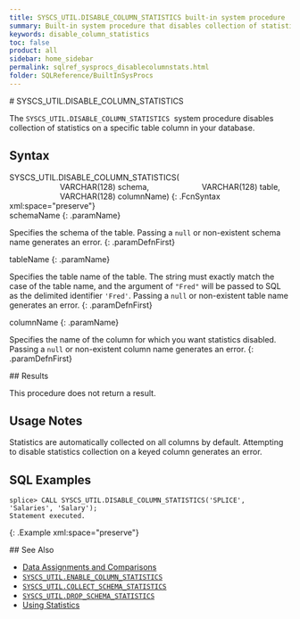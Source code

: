 ```yaml
---
title: SYSCS_UTIL.DISABLE_COLUMN_STATISTICS built-in system procedure
summary: Built-in system procedure that disables collection of statistics on a specific column in a specific table.
keywords: disable_column_statistics
toc: false
product: all
sidebar: home_sidebar
permalink: sqlref_sysprocs_disablecolumnstats.html
folder: SQLReference/BuiltInSysProcs
---
```

<section>
<div class="TopicContent" data-swiftype-index="true" markdown="1">
# SYSCS_UTIL.DISABLE_COLUMN_STATISTICS

The `SYSCS_UTIL.DISABLE_COLUMN_STATISTICS`  system procedure disables
collection of statistics on a specific table column in your database.

## Syntax

<div class="fcnWrapperWide" markdown="1">
    SYSCS_UTIL.DISABLE_COLUMN_STATISTICS(
                           VARCHAR(128) schema,
                           VARCHAR(128) table,
                           VARCHAR(128) columnName)
{: .FcnSyntax xml:space="preserve"}

</div>
<div class="paramList" markdown="1">
schemaName
{: .paramName}

Specifies the schema of the table. Passing a `null` or non-existent
schema name generates an error.
{: .paramDefnFirst}

tableName
{: .paramName}

Specifies the table name of the table. The string must exactly match the
case of the table name, and the argument of `"Fred"` will be passed to
SQL as the delimited identifier `'Fred'`. Passing a `null` or
non-existent table name generates an error.
{: .paramDefnFirst}

columnName
{: .paramName}

Specifies the name of the column for which you want statistics disabled.
Passing a `null` or non-existent column name generates an error.
{: .paramDefnFirst}

</div>
## Results

This procedure does not return a result.

## Usage Notes

Statistics are automatically collected on all columns by default.
Attempting to disable statistics collection on a keyed column generates
an error.

## SQL Examples

<div class="preWrapperWide" markdown="1">

    splice> CALL SYSCS_UTIL.DISABLE_COLUMN_STATISTICS('SPLICE', 'Salaries', 'Salary');
    Statement executed.
{: .Example xml:space="preserve"}

</div>
## See Also

* [Data Assignments and
  Comparisons](sqlref_datatypes_compatability.html)
* [`SYSCS_UTIL.ENABLE_COLUMN_STATISTICS`](sqlref_sysprocs_enablecolumnstats.html)
* [`SYSCS_UTIL.COLLECT_SCHEMA_STATISTICS`](sqlref_sysprocs_collectschemastats.html)
* [`SYSCS_UTIL.DROP_SCHEMA_STATISTICS`](sqlref_sysprocs_dropschemastats.html)
* [Using Statistics](bestpractices_optimizer_statistics.html)

</div>
</section>
